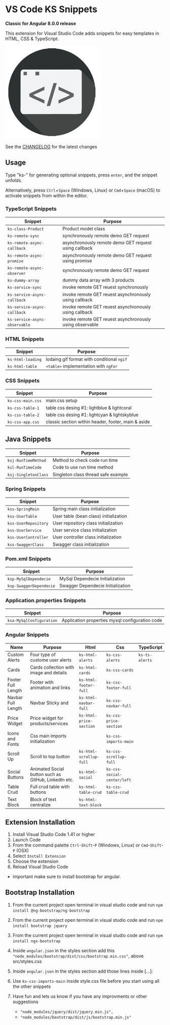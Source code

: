 # VS Code KS Snippets

**Classic for Angular 8.0.0 release**

This extension for Visual Studio Code adds snippets for easy templates in HTML, CSS & TypeScript.

![Use Extension](images/icon.png)

See the [CHANGELOG](CHANGELOG.md) for the latest changes

## Usage

Type "ks-" for generating optional snippets, press `enter`, and the snippet unfolds.

Alternatively, press `Ctrl`+`Space` (Windows, Linux) or `Cmd`+`Space` (macOS) to activate snippets from within the editor.

### TypeScript Snippets

| Snippet                      | Purpose                                                  |
| ---------------------------- | -------------------------------------------------------- |
| `ks-class-Product`           | Product model class                                      |
| `ks-remote-sync`             | synchronously remote demo GET request                    |
| `ks-remote-async-callback`   | asynchronously remote demo GET request using callback    |
| `ks-remote-async-promise`    | asynchronously remote demo GET request using promise     |
| `ks-remote-async-observer`   | synchronously remote demo GET request                    |
| `ks-dummy-array`             | dummy data array with 3 products                         |
| `ks-service-sync`            | invoke remote GET reuest synchronously                   |
| `ks-service-async-callback`  | invoke remote GET reuest asynchronously using callback   |
| `ks-service-async-callback`  | invoke remote GET reuest asynchronously using callback   |
| `ks-service-async-observable`| invoke remote GET reuest asynchronously using observable |

### HTML Snippets

| Snippet              | Purpose                                             |
| -------------------- | --------------------------------------------------- |
| `ks-html-loading`    | lodaing gif format with conditional `ngif`          |
| `ks-html-table`      | `<table>` implementation with `ngFor`               |

### CSS Snippets

| Snippet              | Purpose                                             |
| -------------------- | --------------------------------------------------- |
| `ks-css-main.css`    | main.css setup                                      |
| `ks-css-table-1`     | table css desing #1: lightblue & lightcoral         |
| `ks-css-table-2`     | table css desing #1: lightcyan & lightskyblue       |
| `ks-css-app.css`     | classic section within header, footer, main & aside |

## Java Snippets

| Snippet                      | Purpose                                                  |
| ---------------------------- | -------------------------------------------------------- |
| `ksj-RunTimeMethod`          | Method to check code run time                            |
| `ksl-RunTimeCode`            | Code to use run time method                              |
| `ksj-SingletonClass`         | Singleton class thread safe example                      |

### Spring Snippets

| Snippet                      | Purpose                                                  |
| ---------------------------- | -------------------------------------------------------- |
| `kss-SpringMain`             | Spring main class initialization                         |
| `kss-UserTable`              | User table (bean class) initialization                   |
| `kss-UserRepository`         | User repository class initialization                     |
| `kss-UserService`            | User service class initialization                        |
| `kss-UserController`         | User controller class initialization                     |
| `kss-SwaggerClass`           | Swagger class initialization                             |

### Pom.xml Snippets

| Snippet                      | Purpose                                                  |
| ---------------------------- | -------------------------------------------------------- |
| `ksp-MySqlDependecie`        | MySql Dependecie Initialization                          |
| `ksp-SwaggerDependecie`      | Swagger Dependecie Initialization                        |

### Application.properties Snippets

| Snippet                      | Purpose                                                  |
| ---------------------------- | -------------------------------------------------------- |
| `ksa-MySqlConfiguration`     | Application properties mysql configuration code          |

### Angular Snippets

| Name               | Purpose                                              | Html                    | Css                         | TypeScript    |
|--------------------|------------------------------------------------------|-------------------------|-----------------------------|---------------|
| Custom Alerts      | Four type of custome user alerts                     | `ks-html-alerts`        | `ks-css-alerts`             | `ks-ts-alerts`|
| Cards              | Cards collection with image and details              | `ks-html-cards`         | `ks-css-cards`              |               |
| Footer Full Length | Footer with animation and links                      | `ks-html-footer-full`   | `ks-css-footer-full`        |               |
| Navbar Full Length | Navbar Sticky and                                    |  `ks-html-navbar-full`  |  `ks-css-navbar-full`       |               |
| Price Widget       | Price widget for products/services                   | `ks-html-price-section` | `ks-css-price-section`      |               |
| Icons and Fonts    | Css main imports initialization                      |                         | `ks-css-imports-main`       |               |
| Scroll Up          | Scroll to top button                                 | `ks-html-scrollup-full` | `ks-css-scrollup-full`      |               |
| Social Buttons     | Animated Social button such as GitHub, LinkedIn etc. | `ks-html-social`        | `ks-css-social-center/left` |               |
| Table Crud         | Full crud table with buttons                         | `ks-html-table-crud`    | `ks-css-table-crud`         |               |
|  Text Block        | Block of text centralize                             | `ks-html-text-block`    |                             |               |

## Extension Installation

01. Install Visual Studio Code 1.41 or higher
02. Launch Code
03. From the command palette `Ctrl`-`Shift`-`P` (Windows, Linux) or `Cmd`-`Shift`-`P` (OSX)
04. Select `Install Extension`
05. Choose the extension
06. Reload Visual Studio Code
  - important make sure to install bootstrap for angular.

## Bootstrap Installation
01. From the current project open terminal in visual studio code and run `npm install @ng-bootstrap/ng-bootstrap`
02. From the current project open terminal in visual studio code and run `npm install bootstrap jquery`
03. From the current project open terminal in visual studio code and run `npm install ngx-bootstrap`
04. Inside `angular.json` in the styles section add this `"node_modules/bootstrap/dist/css/bootstrap.min.css"`, above src/styles.css
05. Inside `angular.json` in the styles section add those lines inside [...]:
06. Use `ks-css-imports-main` inside style.css file before you start using all the other snippets
07. Have fun and lets us know if you have any improvments or other suggestions

       - `"node_modules/jquery/dist/jquery.min.js",`    
       - `"node_modules/bootstrap/dist/js/bootstrap.min.js"`
